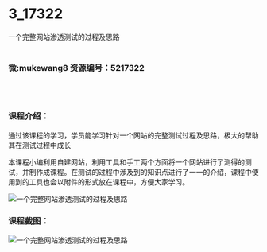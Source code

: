 # 3_17322
一个完整网站渗透测试的过程及思路
<br/></br>
<h3>微:mukewang8 资源编号：5217322</h3>
<br/></br>
<h3>课程介绍：</h3>
<p>通过该课程的学习，学员能学习针对一个网站的完整测试过程及思路，极大的帮助其在测试过程中成长</p>
<p>本课程小编利用自建网站，利用工具和手工两个方面将一个网站进行了测得的测试，并制作成课程。在测试的过程中涉及到的知识点进行了一一的介绍，课程中使用到的工具也会以附件的形式放在课程中，方便大家学习。</p>
<p><img src="https://www.ko996.com/wp-content/uploads/img/2020/12/1-141-300x157.png" alt="一个完整网站渗透测试的过程及思路"></p>
<div class="info-desc">
<h3>课程截图：</h3>
<p><img src="https://www.ko996.com/wp-content/uploads/img/2020/12/2-135.png" alt="一个完整网站渗透测试的过程及思路"></p>


			
</div>
